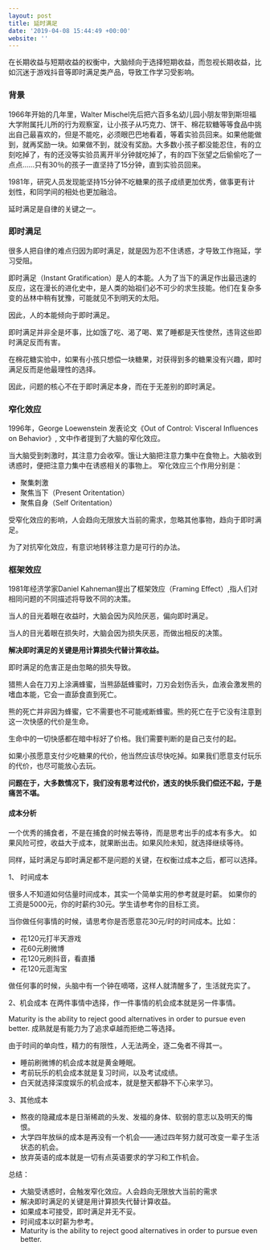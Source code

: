 ```yaml
---
layout: post
title: 延时满足
date: '2019-04-08 15:44:49 +00:00'
website: ''
---
```



在长期收益与短期收益的权衡中，大脑倾向于选择短期收益，而忽视长期收益，比如沉迷于游戏抖音等即时满足类产品，导致工作学习受影响。

### 背景

1966年开始的几年里，Walter Mischel先后把六百多名幼儿园小朋友带到斯坦福大学附属托儿所的行为观察室，让小孩子从巧克力、饼干、棉花软糖等等食品中挑出自己最喜欢的，但是不能吃，必须眼巴巴地看着，等着实验员回来。如果他能做到，就再奖励一块。如果做不到，就没有奖励。大多数小孩子都没能忍住，有的立刻吃掉了，有的还没等实验员离开半分钟就吃掉了，有的四下张望之后偷偷吃了一点点……只有30％的孩子一直坚持了15分钟，直到实验员回来。

1981年，研究人员发现能坚持15分钟不吃糖果的孩子成绩更加优秀，做事更有计划性，和同学间的相处也更加融洽。

延时满足是自律的关键之一。

### 即时满足

很多人把自律的难点归因为即时满足，就是因为忍不住诱惑，才导致工作拖延，学习受阻。

即时满足（Instant Gratification）是人的本能。人为了当下的满足作出最迅速的反应，这在漫长的进化史中，是人类的始祖们必不可少的求生技能。他们在复杂多变的丛林中稍有犹豫，可能就见不到明天的太阳。

因此，人的本能倾向于即时满足。

即时满足并非全是坏事，比如饿了吃、渴了喝、累了睡都是天性使然，违背这些即时满足反而有害。

在棉花糖实验中，如果有小孩只想偿一块糖果，对获得到多的糖果没有兴趣，即时满足反而是他最理性的选择。

因此，问题的核心不在于即时满足本身，而在于无差别的即时满足。

### 窄化效应

1996年，George Loewenstein 发表论文《Out of Control: Visceral Influences on Behavior》, 文中作者提到了大脑的窄化效应。

当大脑受到刺激时，其注意力会收窄。饿让大脑把注意力集中在食物上。大脑收到诱惑时，便把注意力集中在诱惑相关的事物上。
窄化效应三个作用分别是：
* 聚集刺激
* 聚焦当下（Present Oritentation）
* 聚焦自身（Self Oritentation）

受窄化效应的影响，人会趋向无限放大当前的需求，忽略其他事物，趋向于即时满足。

为了对抗窄化效应，有意识地转移注意力是可行的办法。

### 框架效应

1981年经济学家Daniel Kahneman提出了框架效应（Framing Effect）,指人们对相同问题的不同描述将导致不同的决策。

当人的目光着眼在收益时，大脑会因为风险厌恶，偏向即时满足。

当人的目光着眼在损失时，大脑会因为损失厌恶，而做出相反的决策。

**解决即时满足的关键是用计算损失代替计算收益。**

即时满足的危害正是由忽略的损失导致。

猎熊人会在刀刃上涂满蜂蜜，当熊舔舐蜂蜜时，刀刃会划伤舌头，血液会激发熊的嗜血本能，它会一直舔食直到死亡。

熊的死亡并非因为蜂蜜，它不需要也不可能戒断蜂蜜。熊的死亡在于它没有注意到这一次快感的代价是生命。

生命中的一切快感都在暗中标好了价格。我们需要判断的是自己支付的起。

如果小孩愿意支付少吃糖果的代价，他当然应该尽快吃掉。如果我们愿意支付玩乐的代价，也尽可能放心去玩。

**问题在于，大多数情况下，我们没有思考过代价，透支的快乐我们偿还不起，于是痛苦不堪。**




#### 成本分析
一个优秀的捕食者，不是在捕食的时候去等待，而是思考出手的成本有多大。
如果风险可控，收益大于成本，就果断出击。如果风险未知，就选择继续等待。

同样，延时满足与即时满足都不是问题的关键，在权衡过成本之后，都可以选择。

1、 时间成本
   
很多人不知道如何估量时间成本，其实一个简单实用的参考就是时薪。
如果你的工资是5000元，你的时薪约30元。学生请参考你的目标工资。

当你做任何事情的时候，请思考你是否愿意花30元/时的时间成本。比如：
* 花120元打半天游戏
* 花60元刷微博
* 花120元刷抖音，看直播
* 花120元逛淘宝


做任何事的时候，头脑中有一个钟在嘀嗒，这样人就清醒多了，生活就充实了。

2、机会成本
在两件事情中选择，作一件事情的机会成本就是另一件事情。

Maturity is the ability to reject good alternatives in order to pursue even better.
成熟就是有能力为了追求卓越而拒绝二等选择。

由于时间的单向性，精力的有限性，人无法两全，逐二兔者不得其一。

* 睡前刷微博的机会成本就是黄金睡眠。
* 考前玩乐的机会成本就是复习时间，以及考试成绩。
* 白天就选择深度娱乐的机会成本，就是整天都静不下心来学习。



3、其他成本

* 熬夜的隐藏成本是日渐稀疏的头发、发福的身体、软弱的意志以及明天的悔恨。
* 大学四年放纵的成本是再没有一个机会——通过四年努力就可改变一辈子生活状态的机会。
* 放弃英语的成本就是一切有点英语要求的学习和工作机会。


总结：
* 大脑受诱惑时，会触发窄化效应。人会趋向无限放大当前的需求
* 解决即时满足的关键是用计算损失代替计算收益。
* 如果成本可接受，即时满足并无不妥。
* 时间成本以时薪为参考。
* Maturity is the ability to reject good alternatives in order to pursue even better.